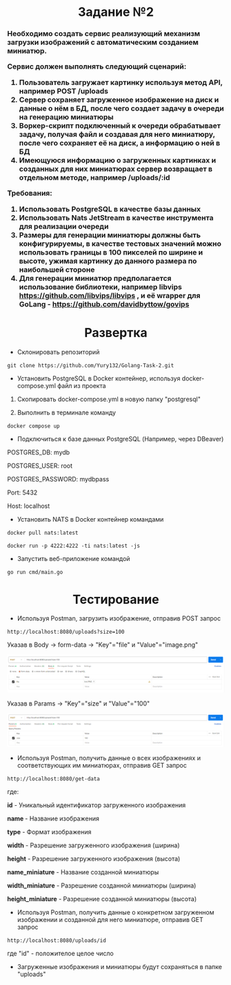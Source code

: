 <h1 align="center">Задание №2</h1>
<h3 align="left">Необходимо создать сервис реализующий механизм загрузки изображений с автоматическим созданием миниатюр.

Сервис должен выполнять следующий сценарий:
1.	Пользователь загружает картинку используя метод API, например POST /uploads
2.	Сервер сохраняет загруженное изображение на диск и данные о нём в БД, после чего создает задачу в очереди на генерацию миниатюры
3.	Воркер-скрипт подключенный к очереди обрабатывает задачу, получая файл и создавая для него миниатюру, после чего сохраняет её на диск, а информацию о ней в БД
4.	Имеющуюся информацию о загруженных картинках и созданных для них миниатюрах сервер возвращает в отдельном методе, например /uploads/:id

Требования:
1.	Использовать PostgreSQL в качестве базы данных
2.	Использовать Nats JetStream в качестве инструмента для реализации очереди
3.	Размеры для генерации миниатюры должны быть конфигурируемы, в качестве тестовых значений можно использовать границы в 100 пикселей по ширине и высоте, ужимая картинку до данного размера по наибольшей стороне
4.	Для генерации миниатюр предполагается использование библиотеки, например libvips https://github.com/libvips/libvips , и её wrapper для GoLang - https://github.com/davidbyttow/govips
</h3>

<h1 align="center">Развертка</h1>

- Склонировать репозиторий
```
git clone https://github.com/Yury132/Golang-Task-2.git
```
- Установить PostgreSQL в Docker контейнер, используя docker-compose.yml файл из проекта
  
1. Скопировать docker-compose.yml в новую папку "postgresql"
  
2. Выполнить в терминале команду
```
docker compose up
```
- Подключиться к базе данных PostgreSQL (Например, через DBeaver)

POSTGRES_DB: mydb

POSTGRES_USER: root

POSTGRES_PASSWORD: mydbpass

Port: 5432

Host: localhost

- Установить NATS в Docker контейнер командами
```
docker pull nats:latest
```
```
docker run -p 4222:4222 -ti nats:latest -js
```

- Запустить веб-приложение командой
```
go run cmd/main.go
```

<h1 align="center">Тестирование</h1>

- Используя Postman, загрузить изображение, отправив POST запрос

```
http://localhost:8080/uploads?size=100
```
Указав в Body -> form-data -> "Key"="file" и "Value"="image.png"

![alt text](https://github.com/Yury132/test-2/blob/main/forREADME/1.PNG?raw=true)

Указав в Params -> "Key"="size" и "Value"="100"

![alt text](https://github.com/Yury132/test-2/blob/main/forREADME/2.PNG?raw=true)

- Используя Postman, получить данные о всех изображениях и соответствующих им миниатюрах, отправив GET запрос

```
http://localhost:8080/get-data
```
где:

<b>id</b> - Уникальный идентификатор загруженного изображения

<b>name </b> - Название изображения

<b>type</b> - Формат изображения

<b>width</b> - Разрешение загруженного изображения (ширина)

<b>height</b> - Разрешение загруженного изображения (высота)

<b>name_miniature</b> - Название созданной миниатюры

<b>width_miniature</b> - Разрешение созданной миниатюры (ширина)

<b>height_miniature</b> - Разрешение созданной миниатюры (высота)


- Используя Postman, получить данные о конкретном загруженном изображении и созданной для него миниатюре, отправив GET запрос

```
http://localhost:8080/uploads/id
```
где "id" - положителое целое число

- Загруженные изображения и миниатюры будут сохраняться в папке "uploads"
